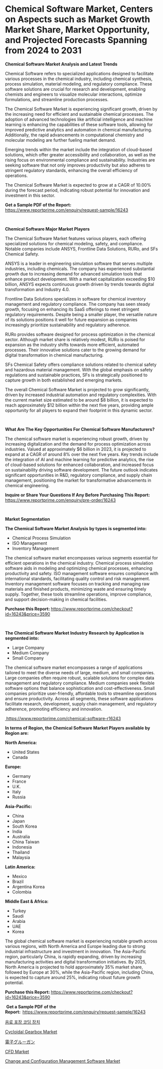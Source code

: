 <p><h1>Chemical Software Market, Centers on Aspects such as Market Growth Market Share, Market Opportunity, and Projected Forecasts Spanning from 2024 to 2031</h1></p><p><strong>Chemical Software Market Analysis and Latest Trends</strong></p>
<p><p>Chemical Software refers to specialized applications designed to facilitate various processes in the chemical industry, including chemical synthesis, process simulation, material modeling, and regulatory compliance. These software solutions are crucial for research and development, enabling chemists and engineers to visualize molecular interactions, optimize formulations, and streamline production processes.</p><p>The Chemical Software Market is experiencing significant growth, driven by the increasing need for efficient and sustainable chemical processes. The adoption of advanced technologies like artificial intelligence and machine learning is enhancing the capabilities of these software tools, allowing for improved predictive analytics and automation in chemical manufacturing. Additionally, the rapid advancements in computational chemistry and molecular modeling are further fueling market demand.</p><p>Emerging trends within the market include the integration of cloud-based solutions, which offer greater accessibility and collaboration, as well as the rising focus on environmental compliance and sustainability. Industries are seeking software that not only improves productivity but also adheres to stringent regulatory standards, enhancing the overall efficiency of operations.</p><p>The Chemical Software Market is expected to grow at a CAGR of 10.00% during the forecast period, indicating robust potential for innovation and investment in this sector.</p></p>
<p><strong>Get a Sample PDF of the Report:&nbsp;</strong> <a href="https://www.reportprime.com/enquiry/request-sample/16243">https://www.reportprime.com/enquiry/request-sample/16243</a></p>
<p>&nbsp;</p>
<p><strong>Chemical Software Major Market Players</strong></p>
<p><p>The Chemical Software Market features various players, each offering specialized solutions for chemical modeling, safety, and compliance. Notable companies include ANSYS, Frontline Data Solutions, RURo, and SFs Chemical Safety.</p><p>ANSYS is a leader in engineering simulation software that serves multiple industries, including chemicals. The company has experienced substantial growth due to increasing demand for advanced simulation tools that enhance product development. With a market capitalization exceeding $10 billion, ANSYS expects continuous growth driven by trends towards digital transformation and Industry 4.0.</p><p>Frontline Data Solutions specializes in software for chemical inventory management and regulatory compliance. The company has seen steady growth, focusing on enhancing its SaaS offerings to meet stringent regulatory requirements. Despite being a smaller player, the versatile nature of its solutions positions it well for future expansion as companies increasingly prioritize sustainability and regulatory adherence.</p><p>RURo provides software designed for process optimization in the chemical sector. Although market share is relatively modest, RURo is poised for expansion as the industry shifts towards more efficient, automated processes. Their innovative solutions cater to the growing demand for digital transformation in chemical manufacturing.</p><p>SFs Chemical Safety offers compliance solutions related to chemical safety and hazardous material management. With the global emphasis on safety regulations and sustainable practices, SFs is strategically positioned to capture growth in both established and emerging markets.</p><p>The overall Chemical Software Market is projected to grow significantly, driven by increased industrial automation and regulatory complexities. With the current market size estimated to be around $8 billion, it is expected to reach approximately $12 billion within the next five years, providing ample opportunity for all players to expand their footprint in this dynamic sector.</p></p>
<p>&nbsp;</p>
<p><strong>What Are The Key Opportunities For Chemical Software Manufacturers?</strong></p>
<p><p>The chemical software market is experiencing robust growth, driven by increasing digitalization and the demand for process optimization across industries. Valued at approximately $6 billion in 2023, it is projected to expand at a CAGR of around 8% over the next five years. Key trends include the integration of AI and machine learning for predictive analytics, the rise of cloud-based solutions for enhanced collaboration, and increased focus on sustainability driving software development. The future outlook indicates significant opportunities in R&D, regulatory compliance, and supply chain management, positioning the market for transformative advancements in chemical engineering.</p></p>
<p><strong>Inquire or Share Your Questions If Any Before Purchasing This Report:</strong> <a href="https://www.reportprime.com/enquiry/pre-order/16243">https://www.reportprime.com/enquiry/pre-order/16243</a></p>
<p>&nbsp;</p>
<p><strong>Market Segmentation</strong></p>
<p><strong>The Chemical Software Market Analysis by types is segmented into:</strong></p>
<p><ul><li>Chemical Process Simulation</li><li>ISO Management</li><li>Inventory Management</li></ul></p>
<p><p>The chemical software market encompasses various segments essential for efficient operations in the chemical industry. Chemical process simulation software aids in modeling and optimizing chemical processes, enhancing productivity and safety. ISO management software ensures compliance with international standards, facilitating quality control and risk management. Inventory management software focuses on tracking and managing raw materials and finished products, minimizing waste and ensuring timely supply. Together, these tools streamline operations, improve compliance, and support decision-making in chemical facilities.</p></p>
<p><strong>Purchase this Report:&nbsp;</strong><a href="https://www.reportprime.com/checkout?id=16243&price=3590">https://www.reportprime.com/checkout?id=16243&price=3590</a></p>
<p>&nbsp;</p>
<p><strong>The Chemical Software Market Industry Research by Application is segmented into:</strong></p>
<p><ul><li>Large Company</li><li>Medium Company</li><li>Small Company</li></ul></p>
<p><p>The chemical software market encompasses a range of applications tailored to meet the diverse needs of large, medium, and small companies. Large companies often require robust, scalable solutions for complex data management and regulatory compliance. Medium companies seek flexible software options that balance sophistication and cost-effectiveness. Small companies prioritize user-friendly, affordable tools to streamline operations and ensure productivity. Across all segments, these software applications facilitate research, development, supply chain management, and regulatory adherence, promoting efficiency and innovation.</p></p>
<p><a href="https://www.reportprime.com/chemical-software-r16243">&nbsp;https://www.reportprime.com/chemical-software-r16243</a></p>
<p><strong>In terms of Region, the Chemical Software Market Players available by Region are:</strong></p>
<p>
    <p> <strong> North America: </strong>
        <ul>
            <li>United States</li>
            <li>Canada</li>
        </ul>
        </p> 
    <p> <strong> Europe: </strong>
        <ul>
            <li>Germany</li>
            <li>France</li>
            <li>U.K.</li>
            <li>Italy</li>
            <li>Russia</li>
        </ul>
        </p> 
    <p> <strong> Asia-Pacific: </strong>
        <ul>
            <li>China</li>
            <li>Japan</li>
            <li>South Korea</li>
            <li>India</li>
            <li>Australia</li>
            <li>China Taiwan</li>
            <li>Indonesia</li>
            <li>Thailand</li>
            <li>Malaysia</li>
        </ul>
        </p> 
    <p> <strong> Latin America: </strong>
        <ul>
            <li>Mexico</li>
            <li>Brazil</li>
            <li>Argentina Korea</li>
            <li>Colombia</li>
        </ul>
        </p> 
    <p> <strong> Middle East & Africa: </strong>
        <ul>
            <li>Turkey</li>
            <li>Saudi</li>
            <li>Arabia</li>
            <li>UAE</li>
            <li>Korea</li>
        </ul>
    </p>
    </p>
<p><p>The global chemical software market is experiencing notable growth across various regions, with North America and Europe leading due to strong industrial infrastructure and investment in innovation. The Asia-Pacific region, particularly China, is rapidly expanding, driven by increasing manufacturing activities and digital transformation initiatives. By 2025, North America is projected to hold approximately 35% market share, followed by Europe at 30%, while the Asia-Pacific region, including China, is expected to capture around 25%, indicating robust future growth potential.</p></p>
<p><strong>Purchase this Report: </strong><a href="https://www.reportprime.com/checkout?id=16243&price=3590">https://www.reportprime.com/checkout?id=16243&price=3590</a></p>
<p>&nbsp;<strong>Get a Sample PDF of the Report:&nbsp;&nbsp;</strong><a href="https://www.reportprime.com/enquiry/request-sample/16243">https://www.reportprime.com/enquiry/request-sample/16243</a></p>
<p><strong></strong></p>
<p><p><a href="https://medium.com/@czbtzkwc9/%EC%84%B8%EA%B3%84-beverage-packaging-coding-devices-market-%EC%9D%80-2024%EC%97%90%EC%84%9C-2031%EB%A1%9C-%EC%97%B0%ED%8F%89%EA%B7%A0-%EC%A6%9D%EA%B0%80%EC%9C%A8%EC%9D%84-%EB%B3%B4%EC%9D%BC-%EA%B2%83%EC%9C%BC%EB%A1%9C-%EC%98%88%EC%83%81%EB%90%A9%EB%8B%88%EB%8B%A4-22c18565e6e7">음료 포장 코딩 장치</a></p><p><a href="https://www.linkedin.com/pulse/booming-cycloidal-gearbox-market-sector-analysis-growth-projections-nfmme?trackingId=sVrfbSazSricrfw4MFdu6Q%3D%3D">Cycloidal Gearbox Market</a></p><p><a href="https://medium.com/@leroystapc/electronic-glue-guns-market-%E3%81%AE%E3%82%B0%E3%83%AD%E3%83%BC%E3%83%90%E3%83%AB%E5%B8%82%E5%A0%B4%E6%A6%82%E8%A6%81%E3%81%AF-%E4%B8%96%E7%95%8C%E3%81%8A%E3%82%88%E3%81%B3%E4%B8%BB%E8%A6%81%E5%B8%82%E5%A0%B4%E3%81%AB%E3%81%8A%E3%81%91%E3%82%8B%E6%A5%AD%E7%95%8C%E3%81%AB%E5%BD%B1%E9%9F%BF%E3%82%92%E4%B8%8E%E3%81%88%E3%82%8B%E4%B8%BB%E8%A6%81%E3%81%AA%E3%83%88%E3%83%AC%E3%83%B3%E3%83%89%E3%81%AB%E3%81%A4%E3%81%84%E3%81%A6-%E7%8B%AC%E8%87%AA%E3%81%AE%E8%A6%96%E7%82%B9%E3%82%92%E6%8F%90%E4%BE%9B%E3%81%97%E3%81%BE%E3%81%99-ff05484c6f46">電子グルーガン</a></p><p><a href="https://github.com/CarolynWatkins697/Market-Research-Report-List-1/blob/main/cfd-market.md">CFD Market</a></p><p><a href="https://github.com/lambertr3e8v/Market-Research-Report-List-1/blob/main/change-and-configuration-management-software-market.md">Change and Configuration Management Software Market</a></p></p>